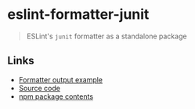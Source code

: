# eslint-formatter-junit

> ESLint's `junit` formatter as a standalone package

## Links

- [Formatter output example](https://eslint.org/docs/user-guide/formatters/#junit)
- [Source code](https://github.com/fregante/eslint-formatters/tree/main/packages/eslint-formatter-junit)
- [npm package contents](https://www.unpkg.com/browse/eslint-formatter-junit/)
